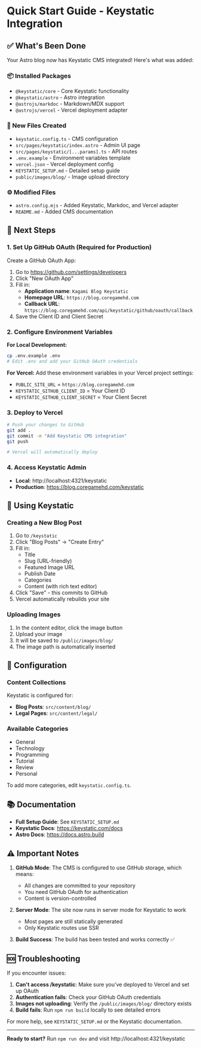 # Quick Start Guide - Keystatic Integration

## ✅ What's Been Done

Your Astro blog now has Keystatic CMS integrated! Here's what was added:

### 📦 Installed Packages
- `@keystatic/core` - Core Keystatic functionality
- `@keystatic/astro` - Astro integration
- `@astrojs/markdoc` - Markdown/MDX support
- `@astrojs/vercel` - Vercel deployment adapter

### 📁 New Files Created
- `keystatic.config.ts` - CMS configuration
- `src/pages/keystatic/index.astro` - Admin UI page
- `src/pages/keystatic/[...params].ts` - API routes
- `.env.example` - Environment variables template
- `vercel.json` - Vercel deployment config
- `KEYSTATIC_SETUP.md` - Detailed setup guide
- `public/images/blog/` - Image upload directory

### ⚙️ Modified Files
- `astro.config.mjs` - Added Keystatic, Markdoc, and Vercel adapter
- `README.md` - Added CMS documentation

## 🚀 Next Steps

### 1. Set Up GitHub OAuth (Required for Production)

Create a GitHub OAuth App:
1. Go to https://github.com/settings/developers
2. Click "New OAuth App"
3. Fill in:
   - **Application name**: `Kagami Blog Keystatic`
   - **Homepage URL**: `https://blog.coregamehd.com`
   - **Callback URL**: `https://blog.coregamehd.com/api/keystatic/github/oauth/callback`
4. Save the Client ID and Client Secret

### 2. Configure Environment Variables

**For Local Development:**
```bash
cp .env.example .env
# Edit .env and add your GitHub OAuth credentials
```

**For Vercel:**
Add these environment variables in your Vercel project settings:
- `PUBLIC_SITE_URL` = `https://blog.coregamehd.com`
- `KEYSTATIC_GITHUB_CLIENT_ID` = Your Client ID
- `KEYSTATIC_GITHUB_CLIENT_SECRET` = Your Client Secret

### 3. Deploy to Vercel

```bash
# Push your changes to GitHub
git add .
git commit -m "Add Keystatic CMS integration"
git push

# Vercel will automatically deploy
```

### 4. Access Keystatic Admin

- **Local**: http://localhost:4321/keystatic
- **Production**: https://blog.coregamehd.com/keystatic

## 📝 Using Keystatic

### Creating a New Blog Post

1. Go to `/keystatic`
2. Click "Blog Posts" → "Create Entry"
3. Fill in:
   - Title
   - Slug (URL-friendly)
   - Featured Image URL
   - Publish Date
   - Categories
   - Content (with rich text editor)
4. Click "Save" - this commits to GitHub
5. Vercel automatically rebuilds your site

### Uploading Images

1. In the content editor, click the image button
2. Upload your image
3. It will be saved to `/public/images/blog/`
4. The image path is automatically inserted

## 🔧 Configuration

### Content Collections

Keystatic is configured for:
- **Blog Posts**: `src/content/blog/`
- **Legal Pages**: `src/content/legal/`

### Available Categories

- General
- Technology
- Programming
- Tutorial
- Review
- Personal

To add more categories, edit `keystatic.config.ts`.

## 📚 Documentation

- **Full Setup Guide**: See `KEYSTATIC_SETUP.md`
- **Keystatic Docs**: https://keystatic.com/docs
- **Astro Docs**: https://docs.astro.build

## ⚠️ Important Notes

1. **GitHub Mode**: The CMS is configured to use GitHub storage, which means:
   - All changes are committed to your repository
   - You need GitHub OAuth for authentication
   - Content is version-controlled

2. **Server Mode**: The site now runs in server mode for Keystatic to work
   - Most pages are still statically generated
   - Only Keystatic routes use SSR

3. **Build Success**: The build has been tested and works correctly ✅

## 🆘 Troubleshooting

If you encounter issues:

1. **Can't access /keystatic**: Make sure you've deployed to Vercel and set up OAuth
2. **Authentication fails**: Check your GitHub OAuth credentials
3. **Images not uploading**: Verify the `/public/images/blog/` directory exists
4. **Build fails**: Run `npm run build` locally to see detailed errors

For more help, see `KEYSTATIC_SETUP.md` or the Keystatic documentation.

---

**Ready to start?** Run `npm run dev` and visit http://localhost:4321/keystatic

